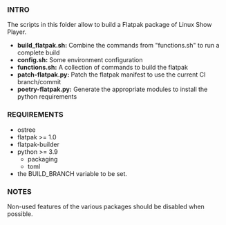 ### INTRO

The scripts in this folder allow to build a Flatpak package of Linux Show Player.

 * **build_flatpak.sh:** Combine the commands from "functions.sh" to run a complete build
 * **config.sh:** Some environment configuration
 * **functions.sh:** A collection of commands to build the flatpak
 * **patch-flatpak.py:** Patch the flatpak manifest to use the current CI branch/commit
 * **poetry-flatpak.py:** Generate the appropriate modules to install the python requirements

### REQUIREMENTS

 * ostree
 * flatpak >= 1.0
 * flatpak-builder
 * python >= 3.9
   * packaging
   * toml
 * the BUILD_BRANCH variable to be set.

### NOTES

Non-used features of the various packages should be disabled when possible.
